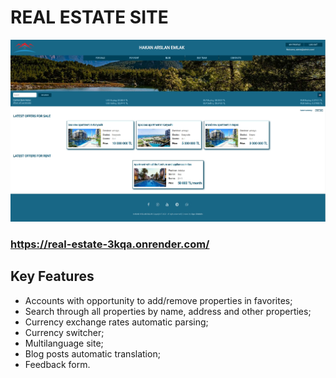 # REAL ESTATE SITE

![alt text](pic_1.jpg)

### https://real-estate-3kqa.onrender.com/



## Key Features
* Accounts with opportunity to add/remove properties in favorites;
* Search through all properties by name, address and other properties;
* Currency exchange rates automatic parsing;
* Currency switcher;
* Multilanguage site;
* Blog posts automatic translation;
* Feedback form.
